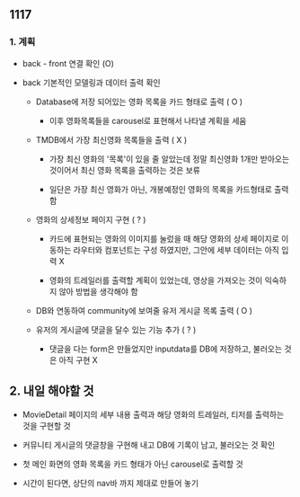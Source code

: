 ## 1117

### 1. 계획

- back - front 연결 확인 (O)

- back 기본적인 모델링과 데이터 출력 확인 
  
  - Database에 저장 되어있는 영화 목록을 카드 형태로 출력 ( O )
    
    - 이후 영화목록들을 carousel로 표현해서 나타낼 계획을 세움
  
  - TMDB에서 가장 최신영화 목록들을 출력 ( X )
    
    - 가장 최신 영화의 '목록'이 있을 줄 알았는데 정말 최신영화 1개만 받아오는 것이어서 최신 영화 목록을 출력하는 것은 보류
    
    - 일단은 가장 최신 영화가 아닌, 개봉예정인 영화의 목록을 카드형태로 출력함
  
  - 영화의 상세정보 페이지 구현 ( ? )
    
    - 카드에 표현되는 영화의 이미지를 눌렀을 때 해당 영화의 상세 페이지로 이동하는 라우터와 컴포넌트는 구성 하였지만, 그안에 세부 데이터는 아직 입력 X
    
    - 영화의 트레일러를 출력할 계획이 있었는데, 영상을 가져오는 것이 익숙하지 않아 방법을 생각해야 함
  
  - DB와 연동하여 community에 보여줄 유저 게시글 목록 출력 ( O )
  
  - 유저의 게시글에 댓글을 달수 있는 기능 추가 ( ? )
    
    - 댓글을 다는 form은 만들었지만 inputdata를 DB에 저장하고, 불러오는 것은 아직 구현 X



## 2. 내일 해야할 것

- MovieDetail 페이지의 세부 내용 출력과 해당 영화의 트레일러, 티저를 출력하는 것을 구현할 것

- 커뮤니티 게시글의 댓글창을 구현해 내고 DB에 기록이 남고, 불러오는 것 확인

- 첫 메인 화면의 영화 목록을 카드 형태가 아닌 carousel로 출력할 것

- 시간이 된다면, 상단의 nav바 까지 제대로 만들어 놓기
